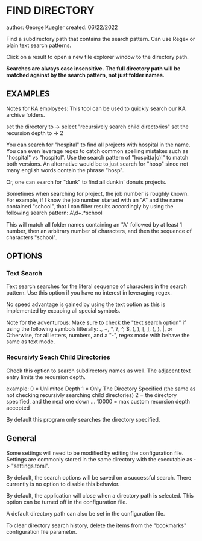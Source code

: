 # FIND DIRECTORY
author: George Kuegler
created: 06/22/2022

Find a subdirectory path that contains the search pattern. Can use Regex or plain text search patterns.

Click on a result to open a new file explorer window to the directory path.

**Searches are always case insensitive.**
**The full directory path will be matched against by the search pattern, not just folder names.**

## EXAMPLES

Notes for KA employees:
This tool can be used to quickly search our KA archive folders.

set the directory to -> <our-archives-location>
select "recursively search child directories"
set the recursion depth to -> 2

You can search for "hospital" to find all projects with hospital in the name.
You can even leverage regex to catch common spelling mistakes such as "hospital" vs "hospitol".
Use the search pattern of "hospit(a|o)l" to match both versions.
An alternative would be to just search for "hosp" since not many english words contain the phrase "hosp".

Or, one can search for "dunk" to find all dunkin' donuts projects.

Sometimes when searching for project, the job number is roughly known.
For example, if I know the job number started with an "A" and the name contained "school", that I can filter results accordingly by using the following search pattern: A\d+\.*school

This will match all folder names containing an "A" followed by at least 1 number, then an arbitrary number of characters, and then the sequence of characters "school".

## OPTIONS

### Text Search

Text search searches for the literal sequence of characters in the search pattern.
Use this option if you have no interest in leveraging regex.

No speed advantage is gained by using the text option as this is implemented by excaping all special symbols.

Note for the adventurous: Make sure to check the "text search option" if using the following symbols litterally:
., +, *, ?, ^, $, (, ), [, ], {, }, |, or \
Otherwise, for all letters, numbers, and a "-", regex mode with behave the same as text mode.

### Recursivly Seach Child Directories

Check this option to search subdirectory names as well.
The adjacent text entry limits the recursion depth.

example:
0     = Unlimited Depth
1     = Only The Directory Specified (the same as not checking recursivly searching child directories)
2     = the directory specified, and the next one down
...
10000 = max custom recursion depth accepted

By default this program only searches the directory specified.

## General

Some settings will need to be modified by editing the configuration file.
Settings are commonly stored in the same directory with the executable as -> "settings.toml".

By default, the search options will be saved on a successful search.
There currently is no option to disable this behavior.

By default, the application will close when a directory path is selected.
This option can be turned off in the configuration file.

A default directory path can also be set in the configuration file.

To clear directory search history, delete the items from the "bookmarks" configuration file parameter.
